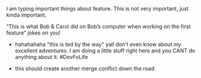 
I am typing important things about feature.
This is not very important, just kinda important.

“This is what Bob & Carol did on Bob’s computer when working on the first feature”
jokes on you! 
* hahahahaha "this is ted by the way" yall don't even know about my excellent adventures.
I am doing a little stuff right here and you CANT do anything about it. #DevFoLife

* this should create another merge conflict down the road
